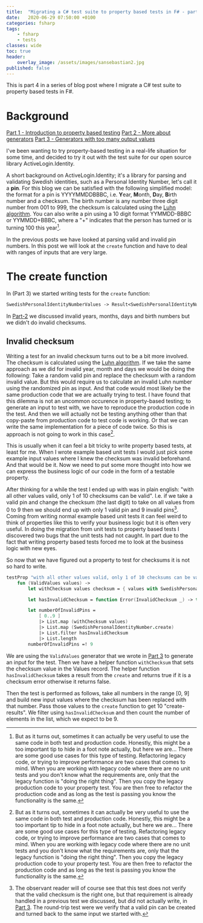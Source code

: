 ```yaml
---
title:  "Migrating a C# test suite to property based tests in F# - part 4"
date:   2020-06-29 07:50:00 +0100
categories: fsharp 
tags:
    - fsharp
    - tests
classes: wide
toc: true
header: 
    overlay_image: /assets/images/sansebastian2.jpg
published: false
---
```


This is part 4 in a series of blog post where I migrate a C# test suite to property based tests in F#.

# Background

[Part 1 - Introduction to property based testing](https://viktorvan.github.io/fsharp/migrating-activelogin.identity-to-property-based-tests-1/)
[Part 2 - More about generators](https://viktorvan.github.io/fsharp/migrating-activelogin.identity-to-property-based-tests-2/)
[Part 3 - Generators with too many output values](https://viktorvan.github.io/fsharp/migrating-activelogin.identity-to-property-based-tests-3/)

I've been wanting to try property-based testing in a real-life situation for some time, and decided to try it out with the test suite for our open source library ActiveLogin.Identity.

A short background on ActiveLogin.Identity; it's a library for parsing and validating Swedish identities, such as a Personal Identity Number, let's call it a **pin**. For this blog we can be satisfied with the following simplified model: the format for a pin is YYYYMMDDBBBC, i.e. **Y**ear, **M**onth, **D**ay, **B**irth number and a checksum. The birth number is any number three digit number from 001 to 999, the checksum is calculated using the [Luhn algorithm](https://en.wikipedia.org/wiki/Luhn_algorithm). You can also write a pin using a 10 digit format YYMMDD-BBBC or YYMMDD+BBBC, where a "+" indicates that the person has turned or is turning 100 this year[^1].

In the previous posts we have looked at parsing valid and invalid pin numbers. In this post we will look at the `create` function and have to deal with ranges of inputs that are very large.

# The create function

In (Part 3) we started writing tests for the `create` function:

```fsharp
SwedishPersonalIdentityNumberValues -> Result<SwedishPersonalIdentityNumber, Error>
```

In [Part-2](https://viktorvan.github.io/fsharp/migrating-activelogin.identity-to-property-based-tests-3/) we discussed invalid years, months, days and birth numbers but we didn't do invalid checksums.

## Invalid checksum
Writing a test for an invalid checksum turns out to be a bit more involved. The checksum is calculated using the [Luhn algorithm](https://en.wikipedia.org/wiki/Luhn_algorithm). If we take the same approach as we did for invalid year, month and days we would be doing the following: Take a random valid pin and replace the checksum with a random invalid value. But this would require us to calculate an invalid Luhn number using the randomized pin as input. And that code would most likely be the same production code that we are actually trying to test. 
I have found that this dilemma is not an uncommon occurence in property-based testing; to generate an input to test with, we have to reproduce the production code in the test. And then we will actually not be testing anything other than that copy-paste from production code to test code is working. Or that we can write the same implementation for a piece of code twice. So this is approach is not going to work in this case[^1].

This is usually when it can feel a bit tricky to write property based tests, at least for me. When I wrote example based unit tests I would just pick some example input values where I knew the checksum was invalid beforehand. And that would be it. Now we need to put some more thought into how we can express the business logic of our code in the form of a testable property.

After thinking for a while the test I ended up with was in plain english: 
"with all other values valid, only 1 of 10 checksums can be valid". I.e. if we take a valid pin and change the checksum (the last digit) to take on all values from 0 to 9 then we should end up with only 1 valid pin and 9 invalid pins[^2]. Coming from writing normal example based unit tests it can feel weird to think of properties like this to verify your business logic but it is often very useful. In doing the migration from unit tests to property based tests I discovered two bugs that the unit tests had not caught. In part due to the fact that writing property based tests forced me to look at the business logic with new eyes.

So now that we have figured out a property to test for checksums it is not so hard to write.

```fsharp
testProp "with all other values valid, only 1 of 10 checksums can be valid" <|
    fun (ValidValues values) ->
        let withChecksum values checksum = { values with SwedishPersonalIdentityNumberValues.Checksum = checksum }

        let hasInvalidChecksum = function Error(InvalidChecksum _) -> true | _ -> false

        let numberOfInvalidPins =
            [ 0..9 ]
            |> List.map (withChecksum values)
            |> List.map (SwedishPersonalIdentityNumber.create)
            |> List.filter hasInvalidChecksum
            |> List.length
        numberOfInvalidPins =! 9
```

We are using the `ValidValues` generator that we wrote in [Part 3](https://viktorvan.github.io/fsharp/migrating-activelogin.identity-to-property-based-tests-3/) to generate an input for the test. Then we have a helper function `withChecksum` that sets the checksum value in the Values record. The helper function `hasInvalidChecksum` takes a result from the `create` and returns true if it is a checksum error otherwise it returns false.

Then the test is performed as follows, take all numbers in the range [0, 9] and build new input values where the checksum has been replaced with that number. Pass those values to the `create` function to get 10 "create-results". We filter using `hasInvalidChecksum` and then count the number of elements in the list, which we expect to be 9.


[^1]: But as it turns out, sometimes it can actually be very useful to use the same code in both test and production code. Honestly, this might be a too important tip to hide in a foot note actually, but here we are... There are some good use cases for this type of testing. Refactoring legacy code, or trying to improve performance are two cases that comes to mind. When you are working with legacy code where there are no unit tests and you don't know what the requirements are, only that the legacy function is "doing the right thing". Then you copy the legacy production code to your property test. You are then free to refactor the production code and as long as the test is passing you know the functionality is the same. 

[^2]: The observant reader will of course see that this test does not verify that the valid checksum is the right one, but that requirement is already handled in a previous test we discussed, but did not actually write, in [Part 3](https://viktorvan.github.io/fsharp/migrating-activelogin.identity-to-property-based-tests-3/). The round-trip test were we verify that a valid pin can be created and turned back to the same input we started with.
